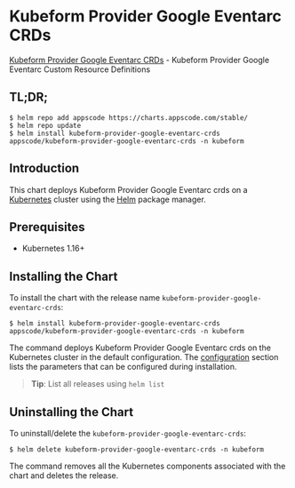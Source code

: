 # Kubeform Provider Google Eventarc CRDs

[Kubeform Provider Google Eventarc CRDs](https://github.com/kubeform) - Kubeform Provider Google Eventarc Custom Resource Definitions

## TL;DR;

```console
$ helm repo add appscode https://charts.appscode.com/stable/
$ helm repo update
$ helm install kubeform-provider-google-eventarc-crds appscode/kubeform-provider-google-eventarc-crds -n kubeform
```

## Introduction

This chart deploys Kubeform Provider Google Eventarc crds on a [Kubernetes](http://kubernetes.io) cluster using the [Helm](https://helm.sh) package manager.

## Prerequisites

- Kubernetes 1.16+

## Installing the Chart

To install the chart with the release name `kubeform-provider-google-eventarc-crds`:

```console
$ helm install kubeform-provider-google-eventarc-crds appscode/kubeform-provider-google-eventarc-crds -n kubeform
```

The command deploys Kubeform Provider Google Eventarc crds on the Kubernetes cluster in the default configuration. The [configuration](#configuration) section lists the parameters that can be configured during installation.

> **Tip**: List all releases using `helm list`

## Uninstalling the Chart

To uninstall/delete the `kubeform-provider-google-eventarc-crds`:

```console
$ helm delete kubeform-provider-google-eventarc-crds -n kubeform
```

The command removes all the Kubernetes components associated with the chart and deletes the release.


